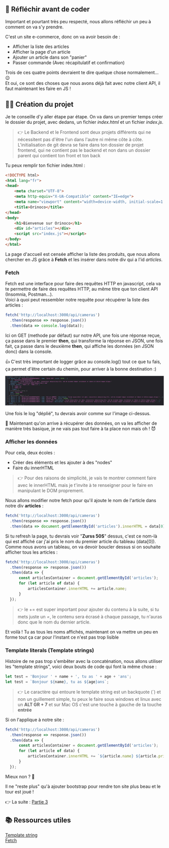 ## 🧐 Réfléchir avant de coder

Important et pourtant très peu respecté, nous allons réfléchir un peu à comment on va s'y prendre.

C'est un site e-commerce, donc on va avoir besoin de :

- Afficher la liste des articles
- Afficher la page d'un article
- Ajouter un article dans son "panier"
- Passer commande (Avec récapitulatif et confirmation)

Trois de ces quatre points devraient te dire quelque chose normalement... 😉  
Et oui, ce sont des choses que nous avons déjà fait avec notre client API, il faut maintenant les faire en JS !

## 👨‍💻 Création du projet

Je te conseille d'y aller étape par étape. On va dans un premier temps créer le dossier du projet, avec dedans, un fichier _index.html_ et un fichier _index.js_.  
> 👉 Le Backend et le Frontend sont deux projets différents qui ne nécessitent pas d'être l'un dans l'autre ni même côte à côte. 
> L'initialisation de git devra se faire dans ton dossier de projet frontend, qui ne contient pas le backend et non dans un dossier parent qui contient ton front et ton back

Tu peux remplir ton fichier index.html : 

```html
<!DOCTYPE html>
<html lang="fr">
<head>
    <meta charset="UTF-8">
    <meta http-equiv="X-UA-Compatible" content="IE=edge">
    <meta name="viewport" content="width=device-width, initial-scale=1.0">
    <title>Orinoco</title>
</head>
<body>
    <h1>Bienvenue sur Orinoco</h1>
    <div id="articles"></div>
    <script src="index.js"></script>
</body>
</html>
```

La page d'accueil est censée afficher la liste des produits, que nous allons chercher en JS grâce à **Fetch** et les insérer dans notre div qui a l'id _articles_.

### Fetch

Fetch est une interface pour faire des requêtes HTTP en javascript, cela va te permettre de faire des requêtes HTTP, au même titre que ton client API (Insomnia, Postman...).  
Voici à quoi peut ressembler notre requête pour récupérer la liste des articles :

```js
fetch('http://localhost:3000/api/cameras')
  .then(response => response.json())
  .then(data => console.log(data));
```

Ici on GET (methode par défaut) sur notre API, une fois une réponse reçue, ça passe dans le premier **then**, qui transforme la réponse en JSON, une fois fait, ça passe dans 
le deuxième **then**, qui affiche les données (en JSON donc) dans la console.

👍 C'est très important de logger grâce au console.log() tout ce que tu fais, ça permet d'être certain du chemin, pour arriver à la bonne destination :)

![Console Log](resources/console_log.jpg)

Une fois le log "déplié", tu devrais avoir comme sur l'image ci-dessus.

🎉 Maintenant qu'on arrive à récupérer des données, on va les afficher de manière très basique, je ne vais pas tout faire à ta place non mais oh ! 😈

### Afficher les données

Pour cela, deux écoles : 

- Créer des éléments et les ajouter à des "nodes"
- Faire du innerHTML

> 👉 Pour des raisons de simplicité, je vais te montrer comment faire avec le innerHTML mais je t'invite à te renseigner pour le faire en manipulant le DOM proprement.

Nous allons modifier notre fetch pour qu'il ajoute le nom de l'article dans notre div **articles** :

```js
fetch('http://localhost:3000/api/cameras')
  .then(response => response.json())
  .then(data => document.getElementById('articles').innerHTML = data[0].name);
```

Si tu refresh la page, tu devrais voir "**Zurss 50S**" dessus, c'est ce nom-là qui est affiché car j'ai pris le nom du premier article du tableau (data[0]).  
Comme nous avons un tableau, on va devoir boucler dessus si on souhaite afficher tous les articles :

```js
fetch('http://localhost:3000/api/cameras')
  .then(response => response.json())
  .then(data => {
      const articlesContainer = document.getElementById('articles');
      for (let article of data) {
          articlesContainer.innerHTML += article.name;
      }
  });
```

> 👉 le += est super important pour ajouter du contenu à la suite, si tu mets juste un _=_, le contenu sera écrasé à chaque passage, tu n'auras donc que le nom du dernier article.

Et voilà ! Tu as tous les noms affichés, maintenant on va mettre un peu en forme tout ça car pour l'instant ce n'est pas trop lisible

### Template literals (Template strings)

Histoire de ne pas trop s'embêter avec la concaténation, nous allons utiliser les "template strings", voici deux bouts de code qui font la même chose :

```js
let test = 'Bonjour ' + name + ', tu as ' + age + 'ans';
let test = `Bonjour ${name}, tu as ${age}ans`;
```

> 👉 Le caractère qui entoure le template string est un backquote (`) et non un guillement simple, tu peux le faire sous windows et linux avec un **ALT GR + 7** et sur Mac OS c'est une touche à gauche de ta touche **entrée**

Si on l'applique à notre site : 

```js
fetch('http://localhost:3000/api/cameras')
  .then(response => response.json())
  .then(data => {
      const articlesContainer = document.getElementById('articles');
      for (let article of data) {
          articlesContainer.innerHTML += `${article.name} ${article.price}<br>`;
      }
  });
```

Mieux non ? 🤩

Il ne "reste plus" qu'à ajouter bootstrap pour rendre ton site plus beau et le tour est joué !

👉 La suite : [Partie 3](/article/dw/p5-bien-commencer-le-projet-part-3)

## 📚 Ressources utiles

[Template string](https://developer.mozilla.org/en-US/docs/Web/JavaScript/Reference/Template_literals)  
[Fetch](https://developer.mozilla.org/en-US/docs/Web/API/Fetch_API/Using_Fetch)